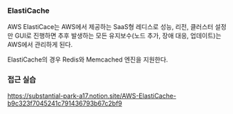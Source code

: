 ### ElastiCache

AWS ElastiCace는 AWS에서 제공하는 SaaS형 레디스로 성능, 리전, 클러스터 설정만 GUI로 진행하면 추후 발생하는 모든 유지보수(노드 추가, 장애 대응, 업데이트)는 AWS에서 관리하게 된다.

ElastiCache의 경우 Redis와 Memcached 엔진을 지원한다.

### 접근 실습
https://substantial-park-a17.notion.site/AWS-ElastiCache-b9c323f7045241c791436793b67c2bf9